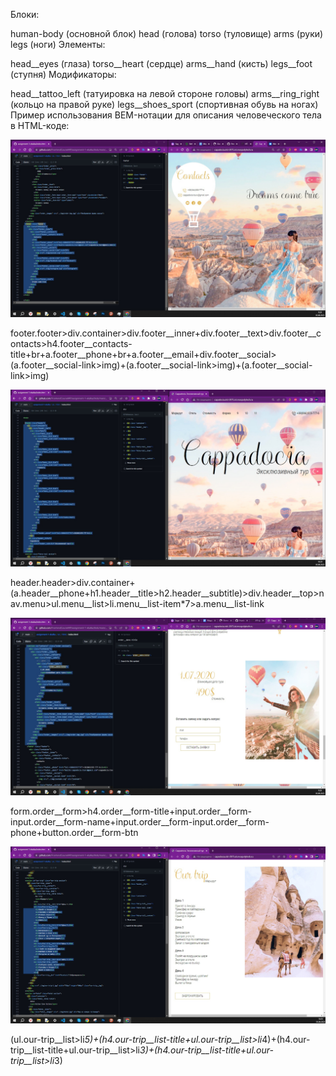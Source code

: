 Блоки:

human-body (основной блок)
head (голова)
torso (туловище)
arms (руки)
legs (ноги)
Элементы:

head__eyes (глаза)
torso__heart (сердце)
arms__hand (кисть)
legs__foot (ступня)
Модификаторы:

head__tattoo_left (татуировка на левой стороне головы)
arms__ring_right (кольцо на правой руке)
legs__shoes_sport (спортивная обувь на ногах)
Пример использования BEM-нотации для описания человеческого тела в HTML-коде:

 <div class="human-body">
  <div class="head">
    <div class="head__eyes"></div>
    <div class="head__tattoo_left"></div>
  </div>
  <div class="torso">
    <div class="torso__heart"></div>
  </div>
  <div class="arms">
    <div class="arms__hand"></div>
    <div class="arms__ring_right"></div>
  </div>
  <div class="legs">
    <div class="legs__foot"></div>
    <div class="legs__shoes_sport"></div>
  </div>
</div> 

<img src="img/footer.png" alt="Скриншот вёрстки и макета">

footer.footer>div.container>div.footer__inner+div.footer__text>div.footer__contacts>h4.footer__contacts-title+br+a.footer__phone+br+a.footer__email+div.footer__social>(a.footer__social-link>img)+(a.footer__social-link>img)+(a.footer__social-link>img)


<img src="img/header.png" alt="Скриншот вёрстки и макета">


header.header>div.container+(a.header__phone+h1.header__title>h2.header__subtitle)>div.header__top>nav.menu>ul.menu__list>li.menu__list-item*7>a.menu__list-link

<img src="img/form.png" alt="Скриншот вёрстки и макета">

form.order__form>h4.order__form-title+input.order__form-input.order__form-name+input.order__form-input.order__form-phone+button.order__form-btn

<img src="img/block.png" alt="Скриншот вёрстки и макета">

(ul.our-trip__list>li*5)+(h4.our-trip__list-title+ul.our-trip__list>li*4)+(h4.our-trip__list-title+ul.our-trip__list>li*3)+(h4.our-trip__list-title+ul.our-trip__list>li*3)